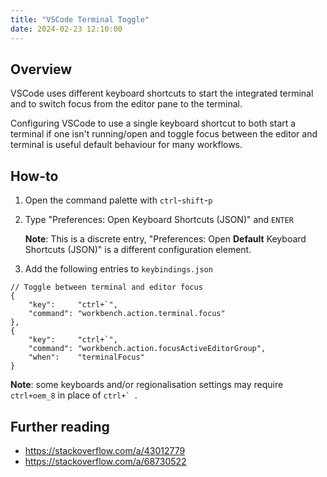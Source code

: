 ```yaml
---
title: "VSCode Terminal Toggle"
date: 2024-02-23 12:10:00
---
```


## Overview
VSCode uses different keyboard shortcuts to start the integrated terminal and to switch focus from the editor pane to the terminal.

Configuring VSCode to use a single keyboard shortcut to both start a terminal if one isn't running/open and toggle focus between the editor and terminal is useful default behaviour for many workflows.

## How-to
1. Open the command palette with `ctrl`-`shift`-`p`
2. Type "Preferences: Open Keyboard Shortcuts (JSON)" and `ENTER`

    **Note**: This is a discrete entry, "Preferences: Open **Default** Keyboard Shortcuts (JSON)" is a different configuration element. 

3. Add the following entries to `keybindings.json`
```
// Toggle between terminal and editor focus
{
    "key":     "ctrl+`",
    "command": "workbench.action.terminal.focus"
},
{
    "key":     "ctrl+`",
    "command": "workbench.action.focusActiveEditorGroup",
    "when":    "terminalFocus"
}
```

**Note**: some keyboards and/or regionalisation settings may require `ctrl+oem_8` in place of ``ctrl+` ``.

## Further reading
- https://stackoverflow.com/a/43012779
- https://stackoverflow.com/a/68730522